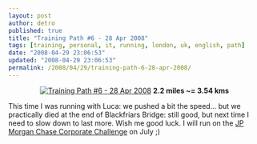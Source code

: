 ```yaml
---
layout: post
author: detro
published: true
title: "Training Path #6 - 28 Apr 2008"
tags: [training, personal, it, running, london, uk, english, path]
date: "2008-04-29 23:06:53"
updated: "2008-04-29 23:06:53"
permalink: /2008/04/29/training-path-6-28-apr-2008/
---
```


<div align="center">
<a href="http://www.walkjogrun.net/routes/route_list.cfm?rid=9C2FD32F-0888-C0D9-5571A878CF59CE0D"><img src="http://www.detronizator.org/wp-content/uploads/2008/04/trainingpath_6-20080428.jpg" alt="Training Path #6 - 28 Apr 2008" /></a>
<strong>2.2 miles ~= 3.54 kms</strong>
</div>

This time I was running with Luca: we pushed a bit the speed... but we practically died at the end of Blackfriars Bridge: still good, but next time I need to slow down to last more.
Wish me good luck. I will run on the <a href="http://www.jpmorganchasecc.com/">JP Morgan Chase Corporate Challenge</a> on July ;)
